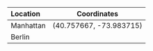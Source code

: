 |    Location   | Coordinates               |
|:------------- |:-------------------------:|
| Manhattan     |  (40.757667, -73.983715)  |
| Berlin        |   |

